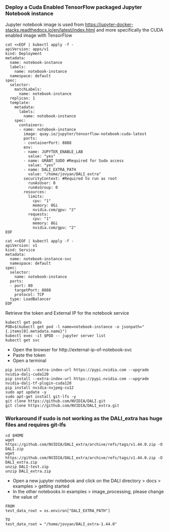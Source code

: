 ### Deploy a Cuda Enabled TensorFlow packaged Jupyter Notebook instance
Jupyter notebook image is used from https://jupyter-docker-stacks.readthedocs.io/en/latest/index.html and more specifically the CUDA enabled image with TensorFlow
```
cat <<EOF | kubectl apply -f -
apiVersion: apps/v1
kind: Deployment
metadata:
  name: notebook-instance
  labels:
    name: notebook-instance
  namespace: default
spec:
  selector:
    matchLabels:
      name: notebook-instance
  replicas: 1
  template:
    metadata:
      labels:
        name: notebook-instance
    spec:
      containers:
      - name: notebook-instance
        image: quay.io/jupyter/tensorflow-notebook:cuda-latest
        ports:
        - containerPort: 8888
        env:
        - name: JUPYTER_ENABLE_LAB
          value: "yes"
        - name: GRANT_SUDO #Required for Sudo access
          value: "yes"
        - name: DALI_EXTRA_PATH
          value: "/home/jovyan/DALI_extra"
        securityContext: #Required to run as root
          runAsUser: 0 
          runAsGroup: 0   
        resources:
          limits:
            cpu: "1"
            memory: 8Gi
            nvidia.com/gpu: "2"
          requests:
            cpu: "1"
            memory: 8Gi
            nvidia.com/gpu: "2"  
EOF

cat <<EOF | kubectl apply -f -
apiVersion: v1
kind: Service
metadata:
  name: notebook-instance-svc
  namespace: default
spec:
  selector:
    name: notebook-instance
  ports:
  - port: 80
    targetPort: 8888
    protocol: TCP
  type: LoadBalancer
EOF
```
Retrieve the token and External IP for the notebook service
```
kubectl get pods
POD=$(kubectl get pod -l name=notebook-instance -o jsonpath="{.items[0].metadata.name}")
kubectl exec -it $POD -- jupyter server list
kubectl get svc
```
* Open the browser for http://external-ip-of-notebook-svc
* Paste the token
* Open a terminal
```
pip install --extra-index-url https://pypi.nvidia.com --upgrade nvidia-dali-cuda120
pip install --extra-index-url https://pypi.nvidia.com --upgrade nvidia-dali-tf-plugin-cuda120
pip install nvidia-nvjpeg-cu12
sudo apt update -y
sudo apt-get install git-lfs -y
git clone https://github.com/NVIDIA/DALI.git
git clone https://github.com/NVIDIA/DALI_extra.git
```
### Workaround if sudo is not working as the DALI_extra has huge files and requires git-lfs
```
cd $HOME
wget https://github.com/NVIDIA/DALI_extra/archive/refs/tags/v1.44.0.zip -O DALI.zip
wget https://github.com/NVIDIA/DALI_extra/archive/refs/tags/v1.44.0.zip -O DALI_extra.zip
unzip DALI-test.zip
unzip DALI_extra.zip
```
* Open a new jupyter notebook and click on the DALI directory > docs > examples > getting started
* In the other notebooks in examples > image_processing, please change the value of
```
FROM
test_data_root = os.environ["DALI_EXTRA_PATH"]
  
TO
test_data_root = "/home/jovyan/DALI_extra-1.44.0"
